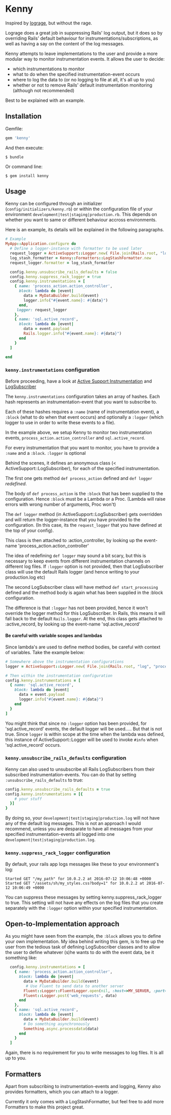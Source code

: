 # Kenny
Inspired by [lograge](https://github.com/roidrage/lograge), but without the rage.

Lograge does a great job in suppressing Rails' log output, but it does so by overriding Rails' default behaviour for instrumentations/subscriptions, as well as having a say on the content of the log messages.

Kenny attempts to leave implementations to the user and provide a more modular way to monitor instrumentation events.
It allows the user to decide: 
- which instrumentations to monitor
- what to do when the specified instrumentation-event occurs
- where to log the data to (or no logging to file at all, it's all up to you)
- whether or not to remove Rails' default instrumentation monitoring (although not recommended)

Best to be explained with an example.

## Installation

Gemfile:

```ruby
gem 'kenny'
```

And then execute:

    $ bundle

Or command line:

    $ gem install kenny

## Usage
  Kenny can be configured through an initializer (`config/initializers/kenny.rb`) or within the configuration file of your environment `development|test|staging|production.rb`. 
  This depends on whether you want to same or different behaviour accross environments.

  Here is an example, its details will be explained in the following paragraphs.

  ```ruby
  # Example  
  MyApp::Application.configure do
    # Define a logger-instance with formatter to be used later
    request_logger = ActiveSupport::Logger.new( File.join(Rails.root, "log", "process_action.log") )
    log_stash_formatter = Kenny::Formatters::LogStashFormatter.new
    request_logger.formatter = log_stash_formatter

    config.kenny.unsubscribe_rails_defaults = false
    config.kenny.suppress_rack_logger = true
    config.kenny.instrumentations = [ 
      { name: 'process_action.action_controller',
        block: lambda do |event|
          data = MyDataBuilder.build(event)
          logger.info("#{event.name}: #{data}")
        end,
       logger: request_logger
      },
      { name: 'sql.active_record',
        block: lambda do |event|
          data = event.payload
          Rails.logger.info("#{event.name}: #{data}") 
        end 
      }
    ]

  end

  ```


### `kenny.instrumentations` configuration
  Before proceeding, have a look at [Active Support Instrumentation](http://edgeguides.rubyonrails.org/active_support_instrumentation.html) and [LogSubscriber](http://api.rubyonrails.org/classes/ActiveSupport/LogSubscriber.html)

  The `kenny.instrumentations` configuration takes an array of hashes. Each hash represents an instrumentation-event that you want to subscribe to.
  
  Each of these hashes requires a `:name` (name of instrumentation event), a `:block` (what to do when that event occurs) and optionally a `:logger` (which logger to use in order to write these events to a file).

  In the example above, we setup Kenny to monitor two instrumentation events, `process_action.action_controller` and `sql.active_record`.

  For every instrumentation that you want to monitor, you have to provide a `:name` and a `:block`. `:logger` is optional

  Behind the scenes, it defines an anonymous class (< ActiveSupport::LogSubscriber), for each of the specified instrumentation.

  The first one gets method `def process_action` defined and `def logger` *redefined*.

  The body of `def process_action` is the `:block` that has been supplied to the configuration. 
  Hence `:block` must be a Lambda or a Proc. 
  (Lambda will raise errors with wrong number of arguments, Proc won't)
  
  The `def logger` method (in ActiveSupport::LogSubscriber) gets overridden and will return the logger-instance that you have provided to the configuration. (In this case, its the `request_logger` that you have defined at the top of your config). 

  This class is then attached to :action_controller, by looking up the event-name 'process_action.action_controller'

  The idea of redefining `def logger` may sound a bit scary, but this is necessary to keep events from 
  different instrumentation channels on different log files. If `:logger` option is not provided, then that LogSubscriber class will use the default Rails logger (and hence writing to your production.log etc)

  The second LogSubscriber class will have method `def start_processing` defined and the method body is again what has been supplied in the :block configuration. 

  The difference is that `:logger` has not been provided, hence it won't override the logger method for this LogSubscriber. In Rails, this means it will fall back to the default `Rails.logger`.
  At the end, this class gets attached to :active_record, by looking up the event-name 'sql.active_record'

#### Be careful with variable scopes and lambdas
  Since lambda's are used to define method bodies, be careful with context of variables.
  Take the example below:

  ``` Ruby
  # Somewhere above the instrumentation configurations
  logger = ActiveSupport::Logger.new( File.join(Rails.root, "log", "process_action.log") )

  # Then within the instrumentation configuration
  config.kenny.instrumentations = [
    { name: 'sql.active_record',
      block: lambda do |event|
        data = event.payload
        logger.info("#{event.name}: #{data}") 
      end 
    }
  ]
  ``` 

  You might think that since no `:logger` option has been provided, for 'sql.active_record' events, the default logger will be used..... But that is not true. 
  Since `logger` is within scope at the time when the lambda was defined, this instance of ActiveSupport::Logger will be used to invoke `#info` when 'sql.active_record' occurs.


### `kenny.unsubscribe_rails_defaults` configuration
  Kenny can also used to unsubscribe all Rails LogSubscribers from their subscribed instrumentation-events.
  You can do that by setting `:unsubscribe_rails_defaults` to true:

  ``` Ruby
  config.kenny.unsubscribe_rails_defaults = true
  config.kenny.instrumentations = [{
      # your stuff
    }]
  }
  ```

  By doing so, your `development|test|staging|production.log` will not have any of the default log messages. This is not an approach I would recommend, unless you are desparate to have all messages from your specified instrumentation-events all logged into one `development|test|staging|production.log`.


### `kenny.suppress_rack_logger` configuration
  By default, your rails app logs messages like these to your environment's log:

  ```
  Started GET "/my_path" for 10.0.2.2 at 2016-07-12 10:06:48 +0000
  Started GET "/assets/sh/my_styles.css?body=1" for 10.0.2.2 at 2016-07-12 10:06:49 +0000
  ```

  You can suppress these messages by setting kenny.suppress_rack_logger to true.
  This setting will not have any effects on the log files that you create separately with the `:logger` option within your specified instrumentation.

## Open-to-Implementation approach
  As you might have seen from the example, the `:block` allows you to define your own implementation.
  My idea behind writing this gem, is to free up the user from the tedious task of defining LogSubscriber classes and to allow the user to define whatever (s)he wants to do with the event data, be it something like:

  ```Ruby
    config.kenny.instrumentations = [
      { name: 'process_action.action_controller',
        block: lambda do |event|
          data = MyDataBuilder.build(event)
           # Use Fluent to send data to another server
          Fluent::Logger::FluentLogger.open(nil, :host=>MY_SERVER, :port=>24224)
          Fluent::Logger.post('web_requests', data)
        end 
      },
      { name: 'sql.active_record',
        block: lambda do |event|
          data = MyDataBuilder.build(event)
          # Do something asynchronously
          Something.async.processdata(data)
        end 
      }
    ]
  ```

  Again, there is no requirement for you to write messages to log files. It is all up to you.

## Formatters
  Apart from subscribing to instrumentation-events and logging, Kenny also provides formatters, which you can attach to a logger.

  Currently it only comes with a LogStashFormatter, but feel free to add more Formatters to make this project great.
